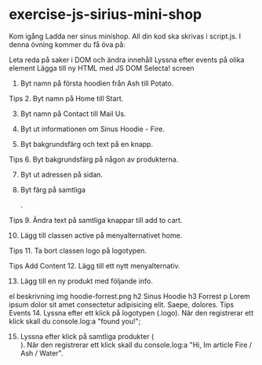 # exercise-js-sirius-mini-shop

Kom igång
Ladda ner sinus minishop. All din kod ska skrivas i script.js. I denna övning kommer du få öva på:

Leta reda på saker i DOM och ändra innehåll
Lyssna efter events på olika element
Lägga till ny HTML med JS
DOM Selecta!
screen

1. Byt namn på första hoodien från Ash till Potato.

Tips
2. Byt namn på Home till Start.

3. Byt namn på Contact till Mail Us.

4. Byt ut informationen om Sinus Hoodie - Fire.

5. Byt bakgrundsfärg och text på en knapp.

Tips
6. Byt bakgrundsfärg på någon av produkterna.

7. Byt ut adressen på sidan.

8. Byt färg på samtliga <p>.

Tips
9. Ändra text på samtliga knappar till add to cart.

10. Lägg till classen active på menyalternativet home.

Tips
11. Ta bort classen logo på logotypen.

Tips
Add Content
12. Lägg till ett nytt menyalternativ.

13. Lägg till en ny produkt med följande info.

el	beskrivning
img	hoodie-forrest.png
h2	Sinus Hoodie
h3	Forrest
p	Lorem ipsum dolor sit amet consectetur adipisicing elit. Saepe, dolores.
Tips
Events
14. Lyssna efter ett klick på logotypen (.logo). När den registrerar ett klick skall du console.log:a "found you!";

15. Lyssna efter klick på samtliga produkter ( <article>). När den registrerar ett klick skall du console.log:a "Hi, Im article Fire / Ash / Water".